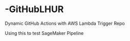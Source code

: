 # -GitHubLHUR
Dynamic GitHub Actions with AWS Lambda Trigger Repo

Using this to test SageMaker Pipeline

